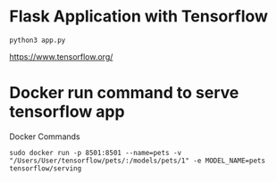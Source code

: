 # Flask Application with Tensorflow

`python3 app.py`

https://www.tensorflow.org/

# Docker run command to serve tensorflow app
Docker Commands

`sudo docker run -p 8501:8501 --name=pets -v "/Users/User/tensorflow/pets/:/models/pets/1" -e MODEL_NAME=pets tensorflow/serving`
